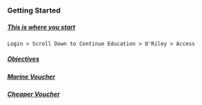### Getting Started
##### [This is where you start](https://dodmwrlibraries.org)
`Login > Scroll Down to Continue Education > O'Riley > Access`
##### [Objectives](https://resources.infosecinstitute.com/globalassets/documents/comptia-security-sy0-601-exam-objectives.pdf)
##### [Marine Voucher](https://www.cool.osd.mil/usmc/voucher_documents/USMC_VoluntaryFundingRequest.pdf)
##### [Cheaper Voucher](https://academic-store.comptia.org/Certification-Vouchers/c/11332?facetValueFilter=tenant~certification:comptia-security%2ctenant~user-type:individual&)
